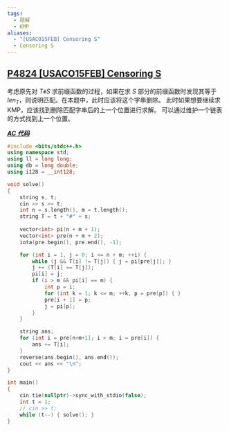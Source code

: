 ```yaml
---
tags:
  - 题解
  - KMP
aliases:
  - "[USACO15FEB] Censoring S"
  - Censoring S
---
```

## [P4824 [USACO15FEB] Censoring S](https://www.luogu.com.cn/problem/P4824)

考虑原先对 $T\texttt{\#}S$ 求前缀函数的过程，如果在求 $S$ 部分的前缀函数时发现其等于 $len_T$，则说明匹配。在本题中，此时应该将这个字串删除。
此时如果想要继续求 KMP，应该找到删除匹配字串后的上一个位置进行求解。
可以通过维护一个链表的方式找到上一个位置。

[***AC 代码***](https://www.luogu.com.cn/record/224764838)

```cpp
#include <bits/stdc++.h>
using namespace std;
using ll = long long;
using db = long double;
using i128 = __int128;

void solve()
{
    string s, t;
    cin >> s >> t;
    int n = s.length(), m = t.length();
    string T = t + "#" + s;
    
    vector<int> pi(n + m + 1);
    vector<int> pre(n + m + 2);
    iota(pre.begin(), pre.end(), -1);

    for (int i = 1, j = 0; i <= n + m; ++i) {
        while (j && T[i] != T[j]) { j = pi[pre[j]]; }
        j += (T[i] == T[j]);
        pi[i] = j;
        if (i > m && pi[i] == m) {
            int p = i;
            for (int k = 1; k <= m; ++k, p = pre[p]) { }
            pre[i + 1] = p;
            j = pi[p];
        }
    }

    string ans;
    for (int i = pre[n+m+1]; i > m; i = pre[i]) {
        ans += T[i];
    }
    reverse(ans.begin(), ans.end());
    cout << ans << "\n";
}

int main()
{
	cin.tie(nullptr)->sync_with_stdio(false);
	int t = 1;
	// cin >> t;
	while (t--) { solve(); }
}
```
